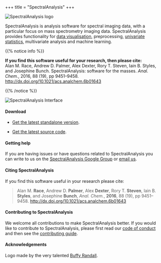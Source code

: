 +++
title = "SpectralAnalysis"
+++

![SpectralAnalysis logo](/images/SpectralAnalysis_logo_nobg.png?width=60pc)

SpectralAnalysis is analysis software for spectral imaging data, with a particular focus on mass spectrometry imaging data. SpectralAnalysis provides functionality for [data visualisation](/basic-usage/visualisation/), preprocessing, [univariate statistics](/basic-usage/region-of-interest#calculate-statistics), multivariate analysis and machine learning.

{{% notice info %}}
<p><b>If you find this software useful for your research, then please cite:</b>
<br />
Alan M. Race, Andrew D. Palmer, Alex Dexter, Rory T. Steven, Iain B. Styles, and Josephine Bunch. SpectralAnalysis: software for the masses. <i>Anal. Chem.</i>, 2016, 88 (19), pp 9451–9458. <a href="http://dx.doi.org/10.1021/acs.analchem.6b01643">http://dx.doi.org/10.1021/acs.analchem.6b01643</a>
</p>
{{% /notice %}}

![SpectralAnalysis Interface](/images/SpectralAnalysis-interface-1.3.0.png?width=45pc)


#### Download 
* [Get the latest standalone version](https://github.com/AlanRace/SpectralAnalysis/releases/). 

* [Get the latest source code](https://github.com/AlanRace/SpectralAnalysis).

#### Getting help
If you are having issues or have questions related to SpectralAnalysis you can write to us on the [SpectralAnalysis Google Group](https://groups.google.com/g/spectralanalysis) or [email us](mailto:spectralanalysis@googlegroups.com).

#### Citing SpectralAnalysis

If you find this software useful in your research please cite:  

> Alan M. **Race**, Andrew D. **Palmer**, Alex **Dexter**, Rory T. **Steven**, Iain B. **Styles**, and Josephine **Bunch**, *Anal. Chem.*, **2016**, 88 (19), pp 9451–9458. http://dx.doi.org/10.1021/acs.analchem.6b01643


#### Contributing to SpectralAnalysis
We welcome all contributions to make SpectralAnalysis better. If you would like to contribute to SpectralAnalysis, please first read our [code of conduct](https://github.com/AlanRace/CODE_OF_CONDUCT.md) and then see the [contributing guide](https://github.com/AlanRace/docs/CONTRIBUTING.md).

#### Acknowledgements
Logo made by the very talented [Buffy Randall](http://www.buffyrandall.com).



